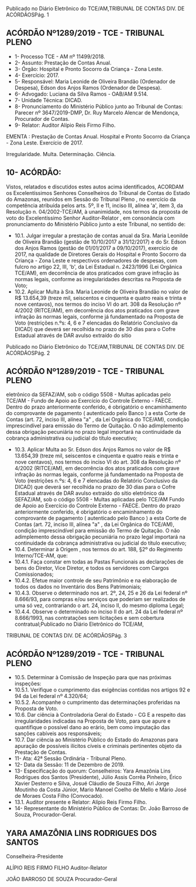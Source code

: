 Publicado  no  Diário  Eletrônico do TCE/AM,TRIBUNAL DE CONTAS DIV. DE ACÓRDÃOSPág. 1

## ACÓRDÃO Nº1289/2019 - TCE - TRIBUNAL PLENO

- 1- Processo TCE - AM nº 11499/2018.
- 2- Assunto: Prestação de Contas Anual.
- 3- Órgão: Hospital e Pronto Socorro da Criança - Zona Leste.
- 4- Exercício: 2017.
- 5- Responsável: Maria Leonide de Oliveira Brandão (Ordenador de Despesa), Edson dos Anjos Ramos (Ordenador de Despesa).
- 6- Advogado: Luciana da Silva Ramos - OAB/AM 9.514.
- 7- Unidade Técnica: DICAD.
- 8- Pronunciamento  do  Ministério  Público  junto  ao  Tribunal  de  Contas: Parecer  nº 3647/2019-DMP, Dr. Ruy Marcelo Alencar de Mendonça, Procurador de Contas.
- 9- Relator: Auditor Alípio Reis Firmo Filho.

EMENTA :  Prestação  de  Contas  Anual.  Hospital  e Pronto Socorro da Criança - Zona Leste. Exercício de 2017.

Irregularidade. Multa. Determinação. Ciência.

## 10-  ACÓRDÃO:

Vistos, relatados e discutidos estes autos acima identificados, ACORDAM os Excelentíssimos Senhores Conselheiros do Tribunal de Contas do Estado do Amazonas, reunidos em Sessão do Tribunal Pleno , no exercício da competência atribuída pelos arts. 5º, II e 11, inciso III, alínea 'a', item 3, da Resolução n. 04/2002-TCE/AM, à unanimidade, nos termos da proposta de voto do Excelentíssimo Senhor Auditor-Relator , em consonância com pronunciamento do Ministério Público junto a este Tribunal, no sentido de:

- 10.1. Julgar irregular a prestação de contas anual da Sra. Maria Leonilde de  Oliveira  Brandão (gestão  de  10/10/2017  a  31/12/2017)  e  do Sr. Edson  dos  Anjos  Ramos (gestão  de  01/01/2017  a  09/10/2017), exercício  de  2017,  na  qualidade  de  Diretores  Gerais  do  Hospital  e Pronto Socorro da Criança - Zona Leste e respectivos ordenadores de despesas, com fulcro no artigo 22, III, 'b', da Lei Estadual n. 2423/1996 (Lei Orgânica TCE/AM), em decorrência de atos praticados com grave infração  às  normas  legais,  conforme  as  irregularidades  descritas  na Proposta de Voto;
- 10.2. Aplicar  Multa à Sra.  Maria  Leonide  de  Oliveira  Brandão no  valor de R$  13.654,39 (treze  mil,  seiscentos  e  cinquenta  e  quatro  reais  e trinta e  nove  centavos),  nos  termos  do  inciso  VI  do  art.  308  da Resolução nº 4/2002 (RITCE/AM), em decorrência dos atos praticados com  grave  infração  às  normas  legais,  conforme  já  fundamentado  na Proposta  de  Voto  (restrições  n.ºs:  4,  6  e  7  elencadas  do  Relatório Conclusivo da DICAD) que deverá ser recolhida no prazo de 30 dias para  o  Cofre  Estadual  através  de  DAR  avulso  extraído  do  sítio

Publicado  no  Diário  Eletrônico do TCE/AM,TRIBUNAL DE CONTAS DIV. DE ACÓRDÃOSPág. 2

## ACÓRDÃO Nº1289/2019 - TCE - TRIBUNAL PLENO

eletrônico  da  SEFAZ/AM,  sob  o  código  5508  -  Multas  aplicadas  pelo TCE/AM - Fundo de Apoio ao Exercício do Controle Externo - FAECE. Dentro do prazo anteriormente conferido, é obrigatório o encaminhamento  do  comprovante  de  pagamento  ( autenticado  pelo Banco )  a  esta  Corte  de  Contas  (art.  72,  inciso  III,  alínea  "a"  ,  da  Lei Orgânica  do  TCE/AM),  condição  imprescindível  para  emissão  do Termo de Quitação. O não adimplemento dessa obrigação pecuniária no prazo legal importará na continuidade da cobrança administrativa ou judicial do título executivo;

- 10.3. Aplicar  Multa ao Sr.  Edson  dos  Anjos  Ramos no  valor  de R$ 13.654,39 (treze  mil,  seiscentos  e  cinquenta  e  quatro  reais  e  trinta  e nove centavos), nos termos do inciso VI do art. 308 da Resolução nº 4/2002  (RITCE/AM),  em  decorrência  dos  atos  praticados  com  grave infração às normas legais, conforme já fundamentado na Proposta de Voto  (restrições  n.ºs:  4,  6  e  7  elencadas  do  Relatório  Conclusivo  da DICAD)  que  deverá  ser  recolhida  no  prazo  de  30  dias  para  o  Cofre Estadual  através  de  DAR  avulso  extraído  do  sítio  eletrônico da SEFAZ/AM,  sob  o  código  5508  -  Multas  aplicadas  pelo  TCE/AM  Fundo de Apoio ao Exercício do Controle Externo - FAECE. Dentro do prazo  anteriormente  conferido,  é  obrigatório  o  encaminhamento  do comprovante de pagamento ( autenticado pelo Banco ) a esta Corte de Contas  (art.  72,  inciso  III,  alínea  "a"  ,  da  Lei  Orgânica  do  TCE/AM), condição imprescindível  para  emissão  do  Termo  de  Quitação.  O  não adimplemento dessa obrigação pecuniária no prazo legal importará na continuidade da cobrança administrativa ou judicial do título executivo;
- 10.4. Determinar à Origem , nos  termos  do  art.  188,  §2º  do  Regimento Interno/TCE-AM, que:
- 10.4.1. Faça constar em todas as Pastas Funcionais as declarações de bens  do  Diretor,  Vice  Diretor,  e  todos  os  servidores  com  Cargos Comissionados;
- 10.4.2. Efetue  maior  controle  de  seu  Patrimônio  e  na  elaboração  de todos os dados no Inventário dos Bens Patrimoniais;
- 10.4.3. Observe o determinado nos art. 2º, 24, 25 e 26 da Lei federal nº 8.666/93, para compras e/ou serviços que poderiam ser realizados de uma só vez, contrariando o art. 24, inciso II, do mesmo diploma Legal;
- 10.4.4. Observe o determinado no inciso II do art. 24 da Lei federal nº 8.666/1993, nas contratações sem licitações e sem cobertura contratual;Publicado  no  Diário  Eletrônico do TCE/AM,

TRIBUNAL DE CONTAS DIV. DE ACÓRDÃOSPág. 3

## ACÓRDÃO Nº1289/2019 - TCE - TRIBUNAL PLENO

- 10.5. Determinar à Comissão  de  Inspeção para que nas próximas inspeções:
- 10.5.1. Verifique o cumprimento das exigências contidas nos artigos 92 e 94 da Lei federal nº 4.320/64;
- 10.5.2. Acompanhe  o  cumprimento  das  determinações  proferidas  na Proposta de Voto.
- 10.6. Dar ciência à Controladoria Geral do Estado - CG E a respeito das irregularidades  indicadas  na  Proposta  de  Voto,  para  que  apure  e quantifique  o  possível  dano  ao  erário,  bem  como  imputação  das sanções cabíveis aos responsáveis;
- 10.7. Dar  ciência ao Ministério  Público  do  Estado  do  Amazonas para apuração de possíveis ilícitos cíveis  e  criminais  pertinentes  objeto  da Prestação de Contas.
- 11-  Ata: 42ª Sessão Ordinária - Tribunal Pleno.
- 12-  Data da Sessão: 11 de Dezembro de 2019.
- 13-  Especificação  do  quorum: Conselheiros: Yara  Amazônia  Lins  Rodrigues  dos Santos (Presidente), Júlio Assis Corrêa Pinheiro, Érico Xavier Desterro e Silva, Josué Cláudio de Souza Filho, Ari Jorge Moutinho da Costa Júnior, Mario Manoel Coelho de Mello e Mário José de Moraes Costa Filho (Convocado).
- 13.1. Auditor presente e Relator: Alípio Reis Firmo Filho.
- 14-  Representante  do  Ministério  Público  de  Contas: Dr. João  Barroso  de  Souza, Procurador-Geral.

## YARA AMAZÔNIA LINS RODRIGUES DOS SANTOS

Conselheira-Presidente

ALÍPIO REIS FIRMO FILHO Auditor-Relator

JOÃO BARROSO DE SOUZA Procurador-Geral